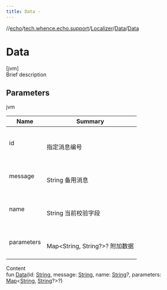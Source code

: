 ```yaml
---
title: Data -
---
```

//[echo](../../../index.md)/[tech.whence.echo.support](../../index.md)/[Localizer](../index.md)/[Data](index.md)/[Data](-data.md)



# Data  
[jvm]  
Brief description  


## Parameters  
  
jvm  
  
|  Name|  Summary| 
|---|---|
| id| <br><br>指定消息编号<br><br>
| message| <br><br>String 备用消息<br><br>
| name| <br><br>String 当前校验字段<br><br>
| parameters| <br><br>Map<String, String?>? 附加数据<br><br>
  
  
Content  
fun [Data](-data.md)(id: [String](https://kotlinlang.org/api/latest/jvm/stdlib/kotlin/-string/index.html), message: [String](https://kotlinlang.org/api/latest/jvm/stdlib/kotlin/-string/index.html), name: [String](https://kotlinlang.org/api/latest/jvm/stdlib/kotlin/-string/index.html)?, parameters: [Map](https://kotlinlang.org/api/latest/jvm/stdlib/kotlin.collections/-map/index.html)<[String](https://kotlinlang.org/api/latest/jvm/stdlib/kotlin/-string/index.html), [String](https://kotlinlang.org/api/latest/jvm/stdlib/kotlin/-string/index.html)?>?)  



